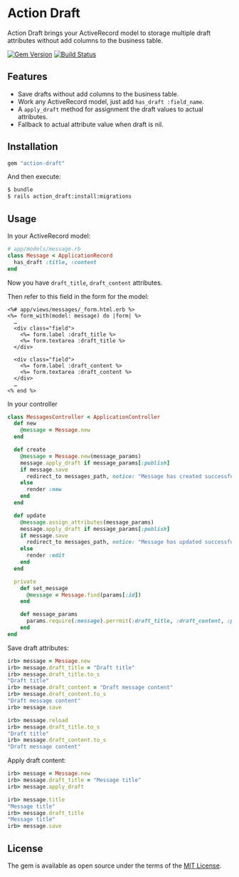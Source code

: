 # Action Draft

Action Draft brings your ActiveRecord model to storage multiple draft attributes without add columns to the business table.

[![Gem Version](https://badge.fury.io/rb/action-draft.svg)](https://rubygems.org/gems/action-draft) [![Build Status](https://travis-ci.org/rails-engine/action-draft.svg?branch=master)](https://travis-ci.org/rails-engine/action-draft)

## Features

- Save drafts without add columns to the business table.
- Work any ActiveRecord model, just add `has_draft :field_name`.
- A `apply_draft` method for assignment the draft values to actual attributes.
- Fallback to actual attribute value when draft is nil.

## Installation

```ruby
gem "action-draft"
```

And then execute:
```bash
$ bundle
$ rails action_draft:install:migrations
```

## Usage

In your ActiveRecord model:

```rb
# app/models/message.rb
class Message < ApplicationRecord
  has_draft :title, :content
end
```

Now you have `draft_title`, `draft_content` attributes.

Then refer to this field in the form for the model:

```erb
<%# app/views/messages/_form.html.erb %>
<%= form_with(model: message) do |form| %>
  …
  <div class="field">
    <%= form.label :draft_title %>
    <%= form.textarea :draft_title %>
  </div>

  <div class="field">
    <%= form.label :draft_content %>
    <%= form.textarea :draft_content %>
  </div>
  …
<% end %>
```

In your controller

```rb
class MessagesController < ApplicationController
  def new
    @message = Message.new
  end

  def create
    @message = Message.new(message_params)
    message.apply_draft if message_params[:publish]
    if message.save
      redirect_to messages_path, notice: "Message has created successfully"
    else
      render :new
    end
  end

  def update
    @message.assign_attributes(message_params)
    message.apply_draft if message_params[:publish]
    if message.save
      redirect_to messages_path, notice: "Message has updated successfully"
    else
      render :edit
    end
  end

  private
    def set_message
      @message = Message.find(params[:id])
    end

    def message_params
      params.require(:message).perrmit(:draft_title, :draft_content, :publish)
    end
end
```

Save draft attributes:

```rb
irb> message = Message.new
irb> message.draft_title = "Draft title"
irb> message.draft_title.to_s
"Draft title"
irb> message.draft_content = "Draft message content"
irb> message.draft_content.to_s
"Draft message content"
irb> message.save

irb> message.reload
irb> message.draft_title.to_s
"Draft title"
irb> message.draft_content.to_s
"Draft message content"
```

Apply draft content:

```rb
irb> message = Message.new
irb> message.draft_title = "Message title"
irb> message.apply_draft

irb> message.title
"Message title"
irb> message.draft_title
"Message title"
irb> message.save
```

## License

The gem is available as open source under the terms of the [MIT License](https://opensource.org/licenses/MIT).
